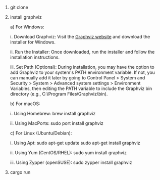 1. git clone
2. install graphviz

   a) For Windows:

      i. Download Graphviz: Visit the [Graphviz website](https://graphviz.org/download/) and download the installer for Windows.

      ii. Run the Installer: Once downloaded, run the installer and follow the installation instructions.

      iii. Set Path (Optional): During installation, you may have the option to add Graphviz to your system's PATH environment variable.
          If not, you can manually add it later by going to Control Panel > System and Security > System > Advanced system settings > Environment Variables,
          then editing the PATH variable to include the Graphviz bin directory (e.g., C:\Program Files\Graphviz\bin).

   b) For macOS:

      i. Using Homebrew: brew install graphviz

      ii. Using MacPorts: sudo port install graphviz

   c) For Linux (Ubuntu/Debian):

      i. Using Apt: sudo apt-get update
                   sudo apt-get install graphviz

      ii. Using Yum (CentOS/RHEL): sudo yum install graphviz

      iii. Using Zypper (openSUSE): sudo zypper install graphviz

4. cargo run

  

